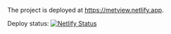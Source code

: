 The project is deployed at https://metview.netlify.app.

Deploy status: [![Netlify Status](https://api.netlify.com/api/v1/badges/e343816d-7066-4599-8f30-d95b36ff2faf/deploy-status)](https://app.netlify.com/sites/metview/deploys)
